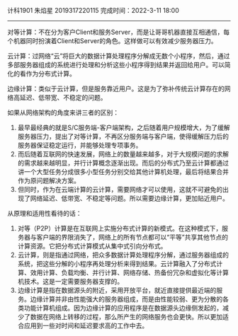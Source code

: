 计科1901 朱焰星 2019317220115
完成时间：2022-3-11     18:00

---

对等计算：不在分为客户Client和服务Server，而是让哥哥机器直接互相通信，每个机器同时扮演着Client和Server的角色。这样做可以有效减少服务器压力。

云计算：过网络“云”将巨大的数据计算处理程序分解成无数个小程序，然后，通过多部服务器组成的系统进行处理和分析这些小程序得到结果并返回给用户。可以简化的看作为分布式计算。

边缘计算：类似于云计算，但是服务靠近用户。这是为了弥补传统云计算存在的网络高延迟、低带宽、不稳定的问题。

如果从网络架构的角度来讲三者的区别：
1. 最早最经典的就是S/C服务端-客户端架构，之后随着用户规模增大，为了缓解服务器压力，提出了对等计算，不再区分服务端与客户端，使得缓解压力后的服务器保证稳定运行，并能够处理专项事务。
2. 而后随着互联网的快速发展，网络上的数量越来越多，对于大规模问题的求解的需求越来越明显，并行计算概念逐渐出现。而后的分布式乃至云计算都通过讲一个大型任务分成很多小型任务分别交给其他计算机处理，最后将结果合并作为原问题解决方案。
3. 但同时，作为在云端计算的云计算，需要网络才可以使用，这就不可避免的出现了网络延迟、低带宽、不稳定等问题。所以需要边缘计算，更加贴近用户。


从原理和适用性看待的话：
1. 对等（P2P）计算是在互联网上实施分布式计算的新模式。在这种模式下，服务器与客户端的界限消失了，网络上的所有节点都可以“平等”共享其他节点的计算资源。它把分布式计算模式从集中式引向分布式。
2. 云计算，则是指通过网络，把众多数据计算处理程序分解，通过服务器组成的系统，把这些分解的小程序再处理分析来得到结果。云计算融入了分布式计算、效用计算、负载均衡、并行计算、网络存储、热备份冗杂和虚拟化等计算机技术。这是一定需要服务器支撑的。
3. 边缘计算是指在数据源头的附近，采用开放平台，就近直接提供最近端的服务。边缘计算并非由性能强大的服务器组成，而是由性能较弱、更为分散的各类功能计算机组成。因为边缘计算的应用程序是在数据源头边缘侧发起的，减少了数据在网络上转移的过程，那么所产生的网络服务也会更快。所以更加适合应用到一些对时间和延迟要求高的工作中去。
